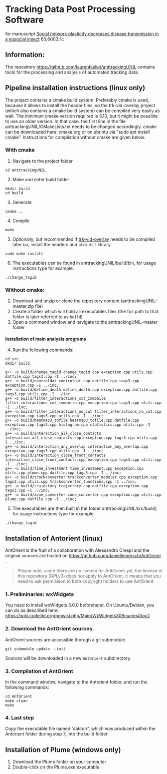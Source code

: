 # Tracking Data Post Processing Software
for manuscript [Social network plasticity decreases disease transmission in a eusocial insect](http://doi.org/10.1126/science.aat4793)
65;6003;1c
## Information:

The repository https://github.com/laurentkeller/anttrackingUNIL
contains tools for the processing and analysis of automated tracking
data.

## Pipeline installation instructions (linux only)

The project contains a cmake build system. Preferably cmake is used, because it allows to install the header files, so the trk-vid-overlay project (which also contains a cmake build system) can be compiled very easily as well. The minimum cmake version required is 3.10, but it might be possible to use an older version. In that case, the first line in the file anttrackingUNIL/CMakeLists.txt needs to be changed accordingly. cmake can be downloaded here: cmake.org or on ubuntu via "sudo apt install cmake".
Instructions for compilation without cmake are given below.

### With cmake
1. Navigate to the project folder
```shell
cd anttrackingUNIL
```

2. Make and enter build folder
```shell
mkdir build
cd build
```

3. Generate
```shell
cmake ..
```

4. Compile
```shell
make
```

5. Optionally, but recommended if [trk-vid-overlay](https://github.com/laurentkeller/trk-vid-overlay) needs to be compiled later on, install the headers and `atrkutil` library
```shell
sudo make install
```

6. The executables can be found in anttrackingUNIL/build/bin, for usage instructions type for example:
```shell
./change_tagid
```

### Without cmake:

1. Download and unzip or clone the repository content (anttrackingUNIL-master.zip file)
2. Create a folder which will hold all executables files (the full path to that folder is later referred to as `build`)
3. Open a command window and navigate to the anttrackingUNIL-master folder

#### Installation of main analysis programs
4. Run the following commands:

```shell
cd src
mkdir build
```

```shell
g++ -o build/change_tagid change_tagid.cpp exception.cpp utils.cpp datfile.cpp tags3.cpp -I ../inc;
g++ -o build/controldat controldat.cpp datfile.cpp tags3.cpp exception.cpp -I ../inc;
g++ -o build/define_death define_death.cpp exception.cpp datfile.cpp tags3.cpp utils.cpp -I ../inc
g++ -o build/filter_interactions_cut_immobile filter_interactions_cut_immobile.cpp exception.cpp tags3.cpp utils.cpp -I ../inc;
g++ -o build/filter_interactions_no_cut filter_interactions_no_cut.cpp exception.cpp tags3.cpp utils.cpp -I ../inc;
g++ -o build/heatmap3_tofile heatmap3_tofile.cpp datfile.cpp exception.cpp tags3.cpp histogram.cpp statistics.cpp utils.cpp -I ../inc;
g++ -o build/interaction_all_close_contacts interaction_all_close_contacts.cpp exception.cpp tags3.cpp utils.cpp -I ../inc;
g++ -o build/interaction_any_overlap interaction_any_overlap.cpp exception.cpp tags3.cpp utils.cpp -I ../inc;
g++ -o build/interaction_close_front_contacts interaction_close_front_contacts.cpp exception.cpp tags3.cpp utils.cpp -I ../inc;
g++ -o build/time_investment time_investment.cpp exception.cpp utils.cpp plume.cpp datfile.cpp tags3.cpp -I ../inc;
g++ -o build/trackconverter trackconverter_modular.cpp exception.cpp tags3.cpp utils.cpp trackconverter_functions.cpp -I ../inc;
g++ -o build/trajectory trajectory.cpp datfile.cpp exception.cpp tags3.cpp -I ../inc;
g++ -o build/zone_converter zone_converter.cpp exception.cpp utils.cpp plume.cpp datfile.cpp -I ../inc;
```

5. The executables are then built in the folder anttrackingUNIL/src/build/, for usage instructions type for example:
```shell
./change_tagid
```

## Installation of Antorient (linux)

AntOrient is the fruit of a collaboration with Alessandro Crespi and
the original sources are hosted on
https://github.com/daniellemersch/AntOrient .

> Please note, since there are no license for AntOrient yet, the
> license in this repository (GPLv3) does not apply to AntOrient. It
> means that you need to ask permission to both copyright holders to
> use AntOrient.

### 1. Preliminaries: wxWidgets

You need to install wxWidgets 3.0.0 beforehand. On Ubuntu/Debian, you
can do as described here:
https://wiki.codelite.org/pmwiki.php/Main/WxWidgets30Binaries#toc2

### 2. Download the AntOrient sources.

AntOrient sources are accessible thorugh a git submodule.

```shell
git submodule update --init
```

Sources will be downloaded in a new `AntOrient` subdirectory.

### 3. Compilation of AntOrient

In the command window, navigate to the Antorient folder, and run the
following commands:

```shell
cd AntOrient
make clean
make
```

### 4. Last step

Copy the executable file named 'datcorr', which was produced within the Antorient folder during step 7, into the build folder

## Installation of Plume (windows only)

1. Download the Plume folder on your computer
2. Double-click on the Plume.exe executable
